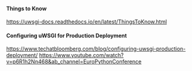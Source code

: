 #### Things to Know
https://uwsgi-docs.readthedocs.io/en/latest/ThingsToKnow.html

#### Configuring uWSGI for Production Deployment
https://www.techatbloomberg.com/blog/configuring-uwsgi-production-deployment/
https://www.youtube.com/watch?v=p6R1h2Nn468&ab_channel=EuroPythonConference
